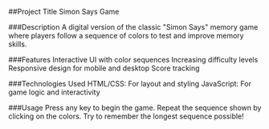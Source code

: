 ##Project Title
Simon Says Game

###Description
A digital version of the classic "Simon Says" memory game where players follow a sequence of colors to test and improve memory skills.

###Features
Interactive UI with color sequences 
Increasing difficulty levels
Responsive design for mobile and desktop
Score tracking

###Technologies Used
HTML/CSS: For layout and styling
JavaScript: For game logic and interactivity

###Usage
Press any key to begin the game.
Repeat the sequence shown by clicking on the colors.
Try to remember the longest sequence possible!
